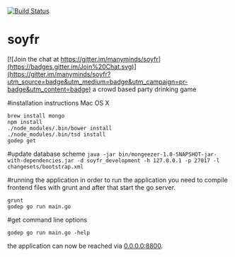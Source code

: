 [![Build Status](https://travis-ci.org/manyminds/soyfr.svg?branch=master)](https://travis-ci.org/manyminds/soyfr)

# soyfr

[![Join the chat at https://gitter.im/manyminds/soyfr](https://badges.gitter.im/Join%20Chat.svg)](https://gitter.im/manyminds/soyfr?utm_source=badge&utm_medium=badge&utm_campaign=pr-badge&utm_content=badge)
a crowd based party drinking game

#installation instructions Mac OS X

```
brew install mongo
npm install
./node_modules/.bin/bower install
./node_modules/.bin/tsd install
godep get
```

#update database scheme
```java -jar bin/mongeezer-1.0-SNAPSHOT-jar-with-dependencies.jar -d soyfr_development -h 127.0.0.1 -p 27017 -l changesets/bootstrap.xml```

#running the application
in order to run the application you need to compile frontend 
files with grunt and after that start the go server. 

```
grunt
godep go run main.go
```

#get command line options
```
godep go run main.go -help
```

the application can now be reached via [0.0.0.0:8800](http://0.0.0.0:8800).
